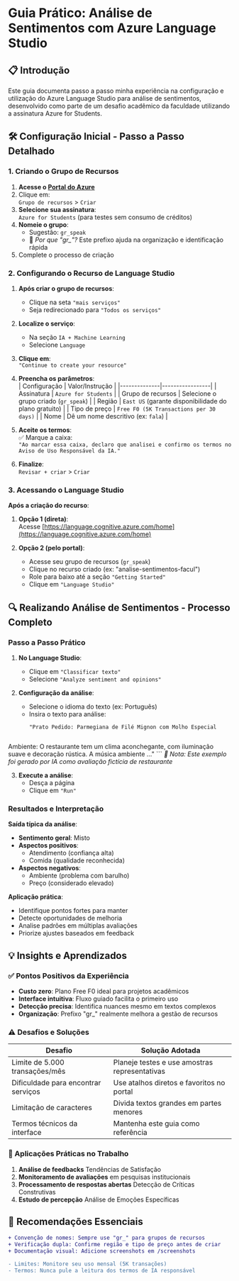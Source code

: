 # Guia Prático: Análise de Sentimentos com Azure Language Studio

## 📋 Introdução
Este guia documenta passo a passo minha experiência na configuração e utilização do Azure Language Studio para análise de sentimentos, desenvolvido como parte de um desafio acadêmico da faculdade utilizando a assinatura Azure for Students.

## 🛠️ Configuração Inicial - Passo a Passo Detalhado

### 1. Criando o Grupo de Recursos
1. **Acesse o [Portal do Azure](https://portal.azure.com)**  
2. Clique em:  
   `Grupo de recursos` > `Criar`  
3. **Selecione sua assinatura**:  
   `Azure for Students` (para testes sem consumo de créditos)  
4. **Nomeie o grupo**:  
   - Sugestão: `gr_speak`  
   - 🔹 *Por que "gr_"?* Este prefixo ajuda na organização e identificação rápida  
5. Complete o processo de criação  

### 2. Configurando o Recurso de Language Studio
1. **Após criar o grupo de recursos**:  
   - Clique na seta `"mais serviços"`  
   - Seja redirecionado para `"Todos os serviços"`  

2. **Localize o serviço**:  
   - Na seção `IA + Machine Learning`  
   - Selecione `Language`  

3. **Clique em**:  
   `"Continue to create your resource"`  

4. **Preencha os parâmetros**:  
   | Configuração | Valor/Instrução |
   |--------------|-----------------|
   | Assinatura | `Azure for Students` |
   | Grupo de recursos | Selecione o grupo criado (`gr_speak`) |
   | Região | `East US` (garante disponibilidade do plano gratuito) |
   | Tipo de preço | `Free F0 (5K Transactions per 30 days)` |
   | Nome | Dê um nome descritivo (ex: `fala`) |

5. **Aceite os termos**:  
   ✅ Marque a caixa:  
   `"Ao marcar essa caixa, declaro que analisei e confirmo os termos no Aviso de Uso Responsável da IA."`  

6. **Finalize**:  
   `Revisar + criar` > `Criar`

### 3. Acessando o Language Studio
**Após a criação do recurso**:
1. **Opção 1 (direta)**:  
   Acesse [https://language.cognitive.azure.com/home](https://language.cognitive.azure.com/home)

2. **Opção 2 (pelo portal)**:  
   - Acesse seu grupo de recursos (`gr_speak`)  
   - Clique no recurso criado (ex: "analise-sentimentos-facul")  
   - Role para baixo até a seção `"Getting Started"`  
   - Clique em `"Language Studio"`  

## 🔍 Realizando Análise de Sentimentos - Processo Completo

### Passo a Passo Prático
1. **No Language Studio**:  
   - Clique em `"Classificar texto"`  
   - Selecione `"Analyze sentiment and opinions"`  

2. **Configuração da análise**:  
   - Selecione o idioma do texto (ex: Português)  
   - Insira o texto para análise:  
     ```text
     "Prato Pedido: Parmegiana de Filé Mignon com Molho Especial


Ambiente: O restaurante tem um clima aconchegante, com iluminação suave e decoração rústica. A música ambiente ..."
     ```
     *🔹 Nota: Este exemplo foi gerado por IA como avaliação fictícia de restaurante*

3. **Execute a análise**:  
   - Desça a página  
   - Clique em `"Run"`  

### Resultados e Interpretação
**Saída típica da análise**:
- **Sentimento geral**: Misto  
- **Aspectos positivos**:  
  - Atendimento (confiança alta)  
  - Comida (qualidade reconhecida)  
- **Aspectos negativos**:  
  - Ambiente (problema com barulho)  
  - Preço (considerado elevado)  

**Aplicação prática**:
- Identifique pontos fortes para manter  
- Detecte oportunidades de melhoria  
- Analise padrões em múltiplas avaliações  
- Priorize ajustes baseados em feedback  

## 💡 Insights e Aprendizados

### ✅ Pontos Positivos da Experiência
- **Custo zero**: Plano Free F0 ideal para projetos acadêmicos  
- **Interface intuitiva**: Fluxo guiado facilita o primeiro uso  
- **Detecção precisa**: Identifica nuances mesmo em textos complexos  
- **Organização**: Prefixo "gr_" realmente melhora a gestão de recursos  

### ⚠️ Desafios e Soluções
| Desafio | Solução Adotada |
|---------|-----------------|
| Limite de 5.000 transações/mês | Planeje testes e use amostras representativas |
| Dificuldade para encontrar serviços | Use atalhos diretos e favoritos no portal |
| Limitação de caracteres | Divida textos grandes em partes menores |
| Termos técnicos da interface | Mantenha este guia como referência |

### 🚀 Aplicações Práticas no Trabalho
1. **Análise de feedbacks** Tendências de Satisfação
2. **Monitoramento de avaliações** em pesquisas institucionais  
3. **Processamento de respostas abertas** Detecção de Críticas Construtivas  
4. **Estudo de percepção** Análise de Emoções Específicas  

## 📌 Recomendações Essenciais
```diff
+ Convenção de nomes: Sempre use "gr_" para grupos de recursos
+ Verificação dupla: Confirme região e tipo de preço antes de criar
+ Documentação visual: Adicione screenshots em /screenshots

- Limites: Monitore seu uso mensal (5K transações)
- Termos: Nunca pule a leitura dos termos de IA responsável